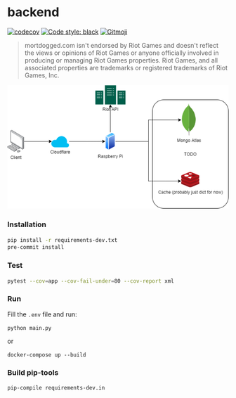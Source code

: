 # backend
[![codecov](https://codecov.io/gh/mortdogged/backend/branch/main/graph/badge.svg?token=NYKUYQR8ZG)](https://codecov.io/gh/mortdogged/backend)
[![Code style: black](https://img.shields.io/badge/code%20style-black-000000.svg)](https://github.com/psf/black)
<a href="https://gitmoji.dev">
  <img src="https://img.shields.io/badge/gitmoji-%20😜%20😍-FFDD67.svg" alt="Gitmoji">
</a>

> mortdogged.com isn't endorsed by Riot Games and doesn't reflect the views or opinions of Riot Games or anyone officially involved in producing or managing Riot Games properties. Riot Games, and all associated properties are trademarks or registered trademarks of Riot Games, Inc.

![architecture](./docs/architecture.png)

### Installation
```bash
pip install -r requirements-dev.txt
pre-commit install
```

### Test
```bash
pytest --cov=app --cov-fail-under=80 --cov-report xml
```

### Run
Fill the `.env` file and run:
```
python main.py
```

or

```
docker-compose up --build
```

### Build pip-tools
```
pip-compile requirements-dev.in
```
